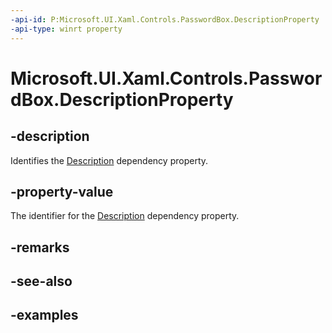 ```yaml
---
-api-id: P:Microsoft.UI.Xaml.Controls.PasswordBox.DescriptionProperty
-api-type: winrt property
---
```


<!-- Property syntax.
public DependencyProperty DescriptionProperty { get; }
-->

# Microsoft.UI.Xaml.Controls.PasswordBox.DescriptionProperty

## -description

Identifies the [Description](passwordbox_description.md) dependency property.

## -property-value

The identifier for the [Description](passwordbox_description.md) dependency property.

## -remarks

## -see-also

## -examples

